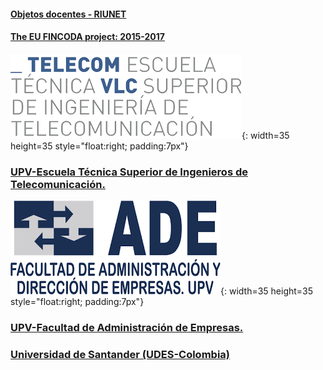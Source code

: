 
#### [Objetos docentes - RIUNET](https://riunet.upv.es/discover?rpp=10&etal=0&query=gonzalez+ladrón+de+guevara&group_by=none&page=1)

#### [The EU FINCODA project: 2015-2017](https://www.fincoda.eu)
![ETSIT](telecom.png){: width=35 height=35 style="float:right; padding:7px"}
### [UPV-Escuela Técnica Superior de Ingenieros de Telecomunicación.](cont-docentes-etsit.md)    
![FADE](fade.png){: width=35 height=35 style="float:right; padding:7px"}
### [UPV-Facultad de Administración de Empresas.](cont-docentes-fade.md)    

### [Universidad de Santander (UDES-Colombia)](cont-docentes-udes.md)    
